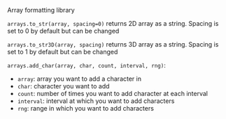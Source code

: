 Array formatting library

`arrays.to_str(array, spacing=0)` returns 2D array as a string. Spacing is set to 0 by default but can be changed

`arrays.to_str3D(array, spacing)` returns 3D array as a string. Spacing is set to 1 by default but can be changed

`arrays.add_char(array, char, count, interval, rng)`:
- `array`: array you want to add a character in
- `char`: character you want to add 
- `count`: number of times you want to add character at each interval
- `interval`: interval at which you want to add characters
- `rng`: range in which you want to add characters 